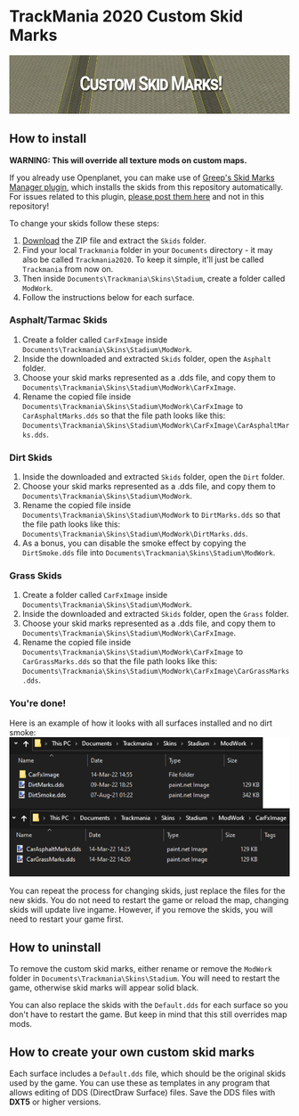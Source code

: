 # TrackMania 2020 Custom Skid Marks

<p align="center">
  <img src="https://github.com/snixtho/tm2020-skids/blob/master/Images/header.png" />
</p>

## How to install
**WARNING: This will override all texture mods on custom maps.**

If you already use Openplanet, you can make use of [Greep's Skid Marks Manager plugin](https://openplanet.dev/plugin/skidmarksmanager), which installs the skids from this repository automatically. For issues related to this plugin, [please post them here](https://github.com/GreepTheSheep/openplanet-skidmarks-manager/issues) and not in this repository!

To change your skids follow these steps:
1. [Download](https://github.com/snixtho/tm2020-skids/releases/latest/download/Skids.zip) the ZIP file and extract the `Skids` folder.
2. Find your local `Trackmania` folder in your `Documents` directory - it may also be called `Trackmania2020`. To keep it simple, it'll just be called `Trackmania` from now on.
3. Then inside `Documents\Trackmania\Skins\Stadium`, create a folder called `ModWork`.
4. Follow the instructions below for each surface.

### Asphalt/Tarmac Skids
1. Create a folder called `CarFxImage` inside `Documents\Trackmania\Skins\Stadium\ModWork`.
2. Inside the downloaded and extracted `Skids` folder, open the `Asphalt` folder.
3. Choose your skid marks represented as a .dds file, and copy them to `Documents\Trackmania\Skins\Stadium\ModWork\CarFxImage`.
4. Rename the copied file inside `Documents\Trackmania\Skins\Stadium\ModWork\CarFxImage` to `CarAsphaltMarks.dds` so that the file path looks like this: `Documents\Trackmania\Skins\Stadium\ModWork\CarFxImage\CarAsphaltMarks.dds`.

### Dirt Skids
1. Inside the downloaded and extracted `Skids` folder, open the `Dirt` folder.
2. Choose your skid marks represented as a .dds file, and copy them to `Documents\Trackmania\Skins\Stadium\ModWork`.
3. Rename the copied file inside `Documents\Trackmania\Skins\Stadium\ModWork` to `DirtMarks.dds` so that the file path looks like this: `Documents\Trackmania\Skins\Stadium\ModWork\DirtMarks.dds`.
4. As a bonus, you can disable the smoke effect by copying the `DirtSmoke.dds` file into `Documents\Trackmania\Skins\Stadium\ModWork`.

### Grass Skids
1. Create a folder called `CarFxImage` inside `Documents\Trackmania\Skins\Stadium\ModWork`.
2. Inside the downloaded and extracted `Skids` folder, open the `Grass` folder.
3. Choose your skid marks represented as a .dds file, and copy them to `Documents\Trackmania\Skins\Stadium\ModWork\CarFxImage`.
4. Rename the copied file inside `Documents\Trackmania\Skins\Stadium\ModWork\CarFxImage` to `CarGrassMarks.dds` so that the file path looks like this: `Documents\Trackmania\Skins\Stadium\ModWork\CarFxImage\CarGrassMarks.dds`.

### You're done!
Here is an example of how it looks with all surfaces installed and no dirt smoke:
![](Images/modwork_example.png)

You can repeat the process for changing skids, just replace the files for the new skids. You do not need to restart the game or reload the map, changing skids will update live ingame. However, if you remove the skids, you will need to restart your game first.

## How to uninstall
To remove the custom skid marks, either rename or remove the `ModWork` folder in `Documents\Trackmania\Skins\Stadium`. You will need to restart the game, otherwise skid marks will appear solid black.

You can also replace the skids with the `Default.dds` for each surface so you don't have to restart the game. But keep in mind that this still overrides map mods.

## How to create your own custom skid marks
Each surface includes a `Default.dds` file, which should be the original skids used by the game. You can use these as templates in any program that allows editing of DDS (DirectDraw Surface) files. Save the DDS files with **DXT5** or higher versions.
